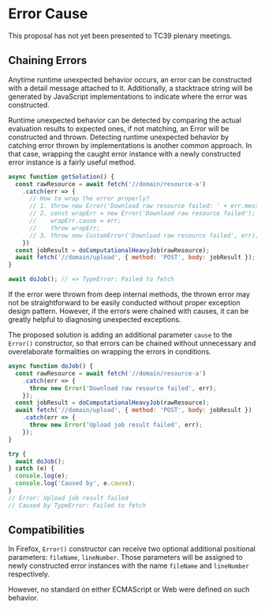 # Error Cause

This proposal has not yet been presented to TC39 plenary meetings.

## Chaining Errors

Anytime runtime unexpected behavior occurs, an error can be constructed
with a detail message attached to it. Additionally, a stacktrace string will
be generated by JavaScript implementations to indicate where the error was
constructed.

Runtime unexpected behavior can be detected by comparing the actual evaluation
results to expected ones, if not matching, an Error will be constructed and
thrown. Detecting runtime unexpected behavior by catching error thrown by
implementations is another common approach. In that case, wrapping the caught
error instance with a newly constructed error instance is a fairly useful
method.

```js
async function getSolution() {
  const rawResource = await fetch('//domain/resource-a')
    .catch(err => {
      // How to wrap the error properly?
      // 1. throw new Error('Download raw resource failed: ' + err.message);
      // 2. const wrapErr = new Error('Download raw resource failed');
      //    wrapErr.cause = err;
      //    throw wrapErr;
      // 3. throw new CustomError('Download raw resource failed', err);
    })
  const jobResult = doComputationalHeavyJob(rawResource);
  await fetch('//domain/upload', { method: 'POST', body: jobResult });
}

await doJob(); // => TypeError: Failed to fetch
```

If the error were thrown from deep internal methods, the thrown error may not
be straightforward to be easily conducted without proper exception design
pattern. However, if the errors were chained with causes, it can be greatly
helpful to diagnosing unexpected exceptions.

The proposed solution is adding an additional parameter `cause` to the
`Error()` constructor, so that errors can be chained without unnecessary
and overelaborate formalities on wrapping the errors in conditions.

```js
async function doJob() {
  const rawResource = await fetch('//domain/resource-a')
    .catch(err => {
      throw new Error('Download raw resource failed', err);
    });
  const jobResult = doComputationalHeavyJob(rawResource);
  await fetch('//domain/upload', { method: 'POST', body: jobResult })
    .catch(err => {
      throw new Error('Upload job result failed', err);
    });
}

try {
  await doJob();
} catch (e) {
  console.log(e);
  console.log('Caused by', e.cause);
}
// Error: Upload job result failed
// Caused by TypeError: Failed to fetch
```

## Compatibilities

In Firefox, `Error()` constructor can receive two optional additional
positional parameters: `fileName`, `lineNumber`. Those parameters will be
assigned to newly constructed error instances with the name `fileName` and
`lineNumber` respectively.

However, no standard on either ECMAScript or Web were defined on such behavior.
